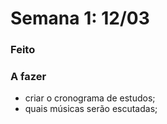 # Semana 1: 12/03

### Feito


### A fazer 
- criar o cronograma de estudos;
- quais músicas serão escutadas;
